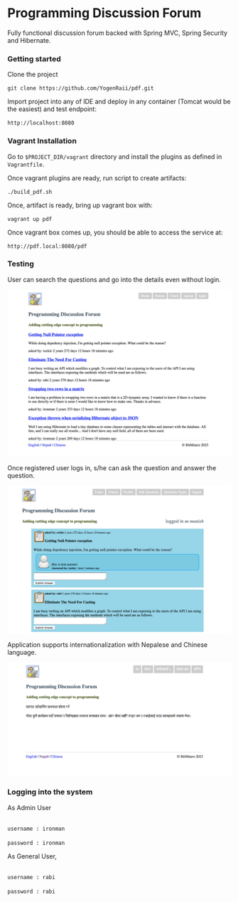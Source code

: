 # Programming Discussion Forum

Fully functional discussion forum backed with Spring MVC, Spring Security and Hibernate. 

### Getting started

Clone the project

```
git clone https://github.com/YogenRaii/pdf.git
```

Import project into any of IDE and deploy in any container (Tomcat would be the easiest) and test endpoint:

```
http://localhost:8080
```

### Vagrant Installation

Go to `$PROJECT_DIR/vagrant` directory and install the plugins as defined in `Vagrantfile`.

Once vagrant plugins are ready, run script to create artifacts:

```
./build_pdf.sh
``` 

Once, artifact is ready, bring up vagrant box with:

```
vagrant up pdf
```

Once vagrant box comes up, you should be able to access the service at:

```
http://pdf.local:8080/pdf
```
### Testing

User can search the questions and go into the details even without login. 

![Search Page](/docs/forum.png?raw=true "Forum Page")

Once registered user logs in, s/he can ask the question and answer the question.

![Wall Page](/docs/home.png?raw=true)

Application supports internationalization with Nepalese and Chinese language.

![I18N Page](/docs/i18n.png?raw=true)

### Logging into the system
As Admin User
```$xslt

username : ironman

password : ironman
```

As General User,

```$xslt

username : rabi

password : rabi
```